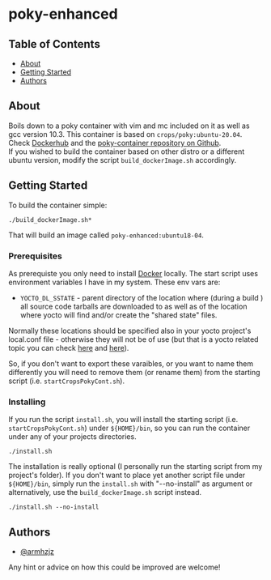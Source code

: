 # poky-enhanced

## Table of Contents

- [About](#about)
- [Getting Started](#getting_started)
- [Authors](#authors)

## About <a name = "about"></a>

Boils down to a poky container with vim and mc included on it as well as gcc version 10.3. This container is based on `crops/poky:ubuntu-20.04`. Check [Dockerhub](https://hub.docker.com/r/crops/poky/tags) and the [poky-container repository on Github](https://github.com/crops/poky-container).<br>
If you wished to build the container based on other distro or a different ubuntu version, modify the script `build_dockerImage.sh` accordingly.

## Getting Started <a name = "getting_started"></a>


To build the container simple:
```
./build_dockerImage.sh*
```
That will build an image called `poky-enhanced:ubuntu18-04`.

### Prerequisites

As prerequiste you only need to install [Docker](https://www.docker.com/) locally.
The start script uses environment variables I have in my system. These env vars are:
 * `YOCTO_DL_SSTATE` - parent directory of the location where (during a build ) all source code tarballs are downloaded to as well as of the location where yocto will find and/or create the "shared state" files.

 Normally these locations should be specified also in your yocto project's local.conf file - otherwise they will not be of use (but that is a yocto related topic you can check [here](https://www.yoctoproject.org/docs/3.1.1/mega-manual/mega-manual.html#var-DL_DIR) and [here](https://www.yoctoproject.org/docs/3.1.1/mega-manual/mega-manual.html#var-SSTATE_DIR)).

 So, if you don't want to export these varaibles, or you want to name them differently you will need to remove them (or rename them) from the starting script (i.e. `startCropsPokyCont.sh`).

### Installing

If you run the script `install.sh`, you will install the starting script (i.e. `startCropsPokyCont.sh`) under `${HOME}/bin`, so you can run the container under any of your projects directories.<br>
```
./install.sh
```
The installation is really optional (I personally run the starting script from my project's folder). If you don't want to place yet another script file under `${HOME}/bin`, simply run the `install.sh` with "--no-install" as argument or alternatively, use the `build_dockerImage.sh` script instead.

```
./install.sh --no-install
```

## Authors <a name = "authors"></a>

- [@armhzjz](https://github.com/armhzjz)

Any hint or advice on how this could be improved are welcome!
